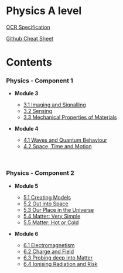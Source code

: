 # Physics A level
[OCR Specification](https://www.ocr.org.uk/Images/170844-specification-accredited-a-level-gce-computer-science-h446.pdf)

[Github Cheat Sheet](https://guides.github.com/pdfs/markdown-cheatsheet-online.pdf)

# Contents

### Physics - Component 1
* **Module 3**
  * [3.1 Imaging and Signalling](https://github.com/JMorr4/Physics-A-Level/blob/main/Contents/Module%203/Imaging%20and%20Signalling.md)
  * [3.2 Sensing](https://github.com/JMorr4/Physics-A-Level/blob/main/Contents/Module%203/Mechanical%20Properties%20of%20Materials.md)
  * [3.3 Mechanical Properties of Materials](https://github.com/JMorr4/Physics-A-Level/blob/main/Contents/Module%203/Sensing.md)

* **Module 4**
  * [4.1 Waves and Quantum Behaviour](https://github.com/JMorr4/Physics-A-Level/blob/main/Contents/Module%204/Space%2C%20time%20and%20motion.md)
  * [4.2 Space, Time and Motion](https://github.com/JMorr4/Physics-A-Level/blob/main/Contents/Module%204/Waves%20and%20Quantum%20Behaviour.md)

<br>

### Physics - Component 2
* **Module 5**
  * [5.1 Creating Models](https://github.com/JMorr4/Computer-Science/blob/main/Contents/Topic%202.2/2.2.1.md)
  * [5.2 Out into Space](https://github.com/JMorr4/Computer-Science/blob/main/Contents/Topic%202.2/2.2.1.md)
  * [5.3 Our Place in the Universe](https://github.com/JMorr4/Computer-Science/blob/main/Contents/Topic%202.2/2.2.1.md)
  * [5.4 Matter: Very Simple](https://github.com/JMorr4/Computer-Science/blob/main/Contents/Topic%202.2/2.2.1.md)
  * [5.5 Matter: Hot or Cold](https://github.com/JMorr4/Computer-Science/blob/main/Contents/Topic%202.2/2.2.1.md)

* **Module 6**
  * [6.1 Electromagnetism](https://github.com/JMorr4/Computer-Science/blob/main/Contents/Topic%202.2/2.2.1.md)
  * [6.2 Charge and Field](https://github.com/JMorr4/Computer-Science/blob/main/Contents/Topic%202.2/2.2.1.md)
  * [6.3 Probing deep into Matter](https://github.com/JMorr4/Computer-Science/blob/main/Contents/Topic%202.2/2.2.1.md)
  * [6.4 Ionising Radiation and Risk](https://github.com/JMorr4/Computer-Science/blob/main/Contents/Topic%202.2/2.2.1.md)
